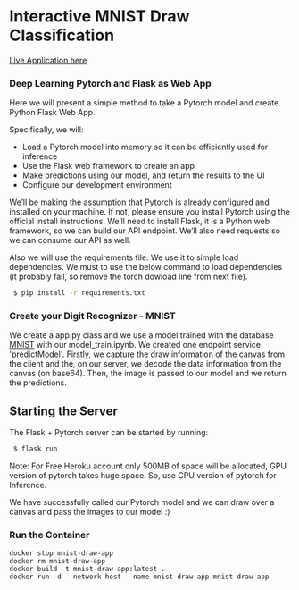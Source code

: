 # Interactive MNIST Draw Classification
[Live Application here](https://mnist-draw.maparla.es/)
### Deep Learning Pytorch and Flask as Web App
Here we will present a simple method to take a Pytorch model and create Python Flask Web App.

Specifically, we will:

  - Load a Pytorch model into memory so it can be efficiently used for inference
  - Use the Flask web framework to create an app
  - Make predictions using our model, and return the results to the UI
  - Configure our development environment

We’ll be making the assumption that Pytorch is already configured and installed on your machine. If not, please ensure you install Pytorch using the official install instructions. We’ll need to install Flask, it is a Python web framework, so we can build our API endpoint. We’ll also need requests so we can consume our API as well.

Also we will use the requirements file. We use it to simple load dependencies. We must to use the below command to load dependencies (it probably fail, so remove the torch dowload line from next file).
```sh
 $ pip install -r requirements.txt
```

### Create your Digit Recognizer - MNIST
We create a app.py class and we use a model trained with the database [MNIST](http://yann.lecun.com/exdb/mnist/) with our model_train.ipynb.
We created one endpoint service 'predictModel'. Firstly, we capture the draw information of the canvas from the client and the, on our server, we decode the data information from the canvas (on base64). Then, the image is passed to our model and we return the predictions.
## Starting the Server
The Flask + Pytorch server can be started by running:
```sh
 $ flask run
```

Note: For Free Heroku account only 500MB of space will be allocated, GPU version of pytorch takes huge space. So, use CPU version of pytorch for Inference. 


We have successfully called our Pytorch model and we can draw over a canvas and pass the images to our model :)

### Run the Container

```shell
docker stop mnist-draw-app
docker rm mnist-draw-app
docker build -t mnist-draw-app:latest .
docker run -d --network host --name mnist-draw-app mnist-draw-app
```

